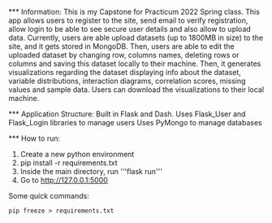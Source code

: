 *** Information:
This is my Capstone for Practicum 2022 Spring class. This app allows users to register to the site, send email to verify registration, allow login to be able to see secure user details and also allow to upload data. Currently, users are able upload datasets (up to 1800MB in size) to the site, and it gets stored in MongoDB. Then, users are able to edit the uploaded dataset by changing row, columns names, deleting rows or columns and saving this dataset locally to their machine. Then, it generates 
visualizations regarding the dataset displaying info about the dataset, variable distributions, interaction diagrams, correlation scores, missing values and sample data.
Users can download the visualizations to their local machine. 



*** Application Structure: 
Built in Flask and Dash.
Uses Flask_User and Flask_Login libraries to manage users
Uses PyMongo to manage databases

*** How to run:
  1. Create a new python environment
  2. pip install -r requirements.txt
  3. Inside the main directory, run '''flask run'''
  4. Go to http://127.0.0.1:5000



Some quick commands:
```
pip freeze > requirements.txt
```
